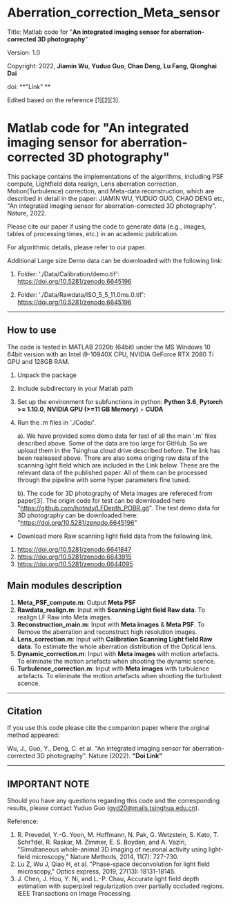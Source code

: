 # Aberration_correction_Meta_sensor
Title:      Matlab code for "**An integrated imaging sensor for aberration-corrected 3D photography**"

Version:    1.0 

Copyright:  2022, **Jiamin Wu**, **Yuduo Guo**, **Chao Deng**,  **Lu Fang**, **Qionghai Dai**

doi:        **"Link" **

Edited based on the reference [1][2][3].

Matlab code for "An integrated imaging sensor for aberration-corrected 3D photography"
==========================================================

This package contains the implementations of the algorithms, including PSF compute, Lightfield data realign, Lens aberration correction, Motion(Turbulence) correction, and Meta-data reconstruction, which are described in detail in the paper: 
JIAMIN WU, YUDUO GUO, CHAO DENG etc, "An integrated imaging sensor for aberration-corrected 3D photography". Nature, 2022.

Please cite our paper if using the code to generate data (e.g., images, tables of processing times, etc.) in an academic publication.

For algorithmic details, please refer to our paper.

Additional Large size Demo data can be downloaded with the following link:
1. Folder: './Data/Calibration/demo.tif':
https://doi.org/10.5281/zenodo.6645196
   
2. Folder: './Data/Rawdata/ISO_5_5_11.0ms.0.tif':
https://doi.org/10.5281/zenodo.6645196
----------------
How to use
----------------
The code is tested in MATLAB 2020b (64bit) under the MS Windows 10 64bit version with an Intel i9-10940X CPU, NVIDIA GeForce RTX 2080 Ti GPU and 128GB RAM.

1. Unpack the package
2. Include subdirectory in your Matlab path
3. Set up the environment for subfunctions in python: **Python 3.6**, **Pytorch >= 1.10.0**, **NVIDIA GPU (>=11 GB Memory)** + **CUDA**
4. Run the .m files in './Code/'.
    
 
   a). We have provided some demo data for test of all the main '.m' files described above. Some of the data are too large for GitHub. So we upload them in the Tsinghua cloud drive described before. The link has been realeased above. There are also some origing raw data of the scanning light field which are included in the Link below. These are the relevant data of the published paper. All of them can be processed through the pipeline with some hyper parameters fine tuned.
  
   b). The code for 3D photography of Meta images are refereced from paper[3]. The origin code for test can be downloaded here "https://github.com/hotndy/LFDepth_POBR.git". The test demo data for 3D photography can be downloaded here: "https://doi.org/10.5281/zenodo.6645196"

* Download more Raw scanning light field data from the following link.
1. https://doi.org/10.5281/zenodo.6641847
2. https://doi.org/10.5281/zenodo.6643915
3. https://doi.org/10.5281/zenodo.6644095

Main modules description
----------------
1. **Meta_PSF_compute.m**: Output **Meta PSF**
2. **Rawdata_realign.m**: Input with **Scanning Light field Raw data**. To realign LF Raw into Meta images.
3. **Reconstruction_main.m**: Input with **Meta images** & **Meta PSF**. To Remove the aberration and reconstruct high resolution images.
3. **Lens_correction.m**: Input with **Calibration Scanning Light field Raw data**. To estimate the whole aberration distribution of the Optical lens.
4. **Dynamic_correction.m**: Input with **Meta images** with motion artefacts. To eliminate the motion artefacts when shooting the dynamic scence.
5. **Turbulence_correction.m**: Input with **Meta images** with turbulence artefacts. To eliminate the motion artefacts when shooting the turbulent scence.

----------------
Citation 
---------------- 
If you use this code please cite the companion paper where the orginal method appeared:

Wu, J., Guo, Y., Deng, C. et al. "An integrated imaging sensor for aberration-corrected 3D photography". Nature (2022). **"Doi Link"**


----------------
IMPORTANT NOTE 
---------------- 
Should you have any questions regarding this code and the corresponding results, please contact Yuduo Guo (gyd20@mails.tsinghua.edu.cn).

Reference:
1.  R. Prevedel, Y.-G. Yoon, M. Hoffmann, N. Pak, G. Wetzstein, S. Kato, T. Schr?del, R. Raskar, M. Zimmer, E. S. Boyden, and A. Vaziri, 
     "Simultaneous whole-animal 3D imaging of neuronal activity using light-field microscopy," Nature Methods, 2014, 11(7): 727-730.
2.  Lu Z, Wu J, Qiao H, et al. "Phase-space deconvolution for light field microscopy," Optics express, 2019, 27(13): 18131-18145.
3.  J. Chen, J. Hou, Y. Ni, and  L.-P. Chau, Accurate light field depth estimation with superpixel regularization over partially occluded regions. IEEE Transactions on Image Processing.

